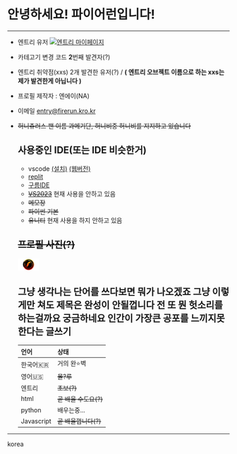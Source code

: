 # 안녕하세요! 파이어런입니다!  
---
- 엔트리 유저 <a href="https://playentry.org/profile/5facc4019089070304dc9ce5?sort=created&term=all">![엔트리 마이페이지](https://img.shields.io/badge/Entry-Profile-green?style=flat-square)</a>
- 카테고기 변경 코드 **2**번째 발견자(?)
- 엔트리 취약점(xxs) 2개 발견한 유저(?) / **( 엔트리 오브젝트 이름으로 하는 xxs는 제가 발견한게 아닙니다 )**
- 프로필 제작자 : 엔에이(NA)
- 이메일 [entry@firerun.kro.kr](mailto:entry@firerun.kro.kr)
- ~~허니츄러스 팬 이름 과메기단, 허니비중 허니비를 지지하고 있습니다~~

  ## 사용중인 IDE(또는 IDE 비슷한거)
  - vscode [(설치)](https://code.visualstudio.com/) [(웹버전)](https://vscode.dev)
  - [replit](http://replit.com) 
  - [구름IDE](https://www.goorm.io/)
  - ~~[VS2023](https://visualstudio.microsoft.com/)~~ 현재 사용을 안하고 있음
  - ~~메모장~~
  - ~~파이썬 기본~~
  - ~~유니티~~ 현재 사용을 하지 안하고 있음

  ## ~~프로필 사진(?)~~
  <img src="FireRun.png" width=10% heigth=10%>

  ## 그냥 생각나는 단어를 쓰다보면 뭐가 나오겠죠 그냥 이렇게만 쳐도 제목은 완성이 안될껍니다 전 또 뭔 헛소리를 하는걸까요 궁금하네요 인간이 가장큰 공포를 느끼지못한다는 글쓰기<br>

  언어 | 상태
  ---- | --
  한국어🇰🇷 | 거의 완:star:벽
  영어🇺🇸 | ~~몰?루~~
  엔트리 | ~~초보(?)~~
  html | ~~곧 배울 수도요(?)~~
  python | 배우는중...
  Javascript | ~~곧 배울껍니다(?)~~

---
korea
